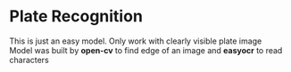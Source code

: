 # Plate Recognition
This is just an easy model. Only work with clearly visible plate image
<br />
Model was built by __open-cv__ to find edge of an image and __easyocr__ to read characters
